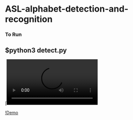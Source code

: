 # ASL-alphabet-detection-and-recognition
### To Run
## $python3 detect.py

[![Watch the video](https://user-images.githubusercontent.com/83939828/117835875-d9dde000-b295-11eb-8345-bf057cfb57b1.mp4)


[!Demo](https://user-images.githubusercontent.com/83939828/117835957-ebbf8300-b295-11eb-81e9-91c748e06942.mp4)
